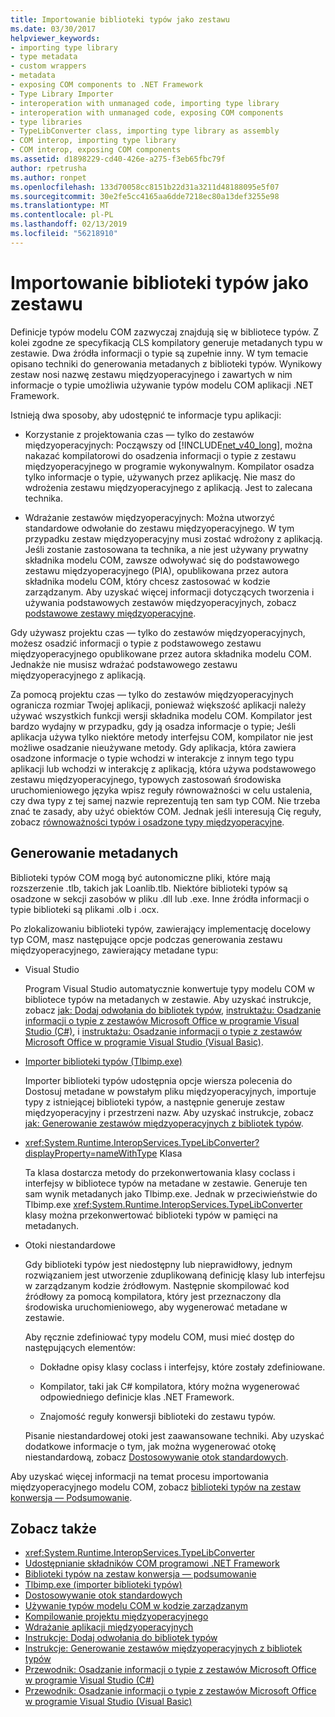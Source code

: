 ```yaml
---
title: Importowanie biblioteki typów jako zestawu
ms.date: 03/30/2017
helpviewer_keywords:
- importing type library
- type metadata
- custom wrappers
- metadata
- exposing COM components to .NET Framework
- Type Library Importer
- interoperation with unmanaged code, importing type library
- interoperation with unmanaged code, exposing COM components
- type libraries
- TypeLibConverter class, importing type library as assembly
- COM interop, importing type library
- COM interop, exposing COM components
ms.assetid: d1898229-cd40-426e-a275-f3eb65fbc79f
author: rpetrusha
ms.author: ronpet
ms.openlocfilehash: 133d70058cc8151b22d31a3211d48188095e5f07
ms.sourcegitcommit: 30e2fe5cc4165aa6dde7218ec80a13def3255e98
ms.translationtype: MT
ms.contentlocale: pl-PL
ms.lasthandoff: 02/13/2019
ms.locfileid: "56218910"
---
```

# <a name="importing-a-type-library-as-an-assembly"></a>Importowanie biblioteki typów jako zestawu
Definicje typów modelu COM zazwyczaj znajdują się w bibliotece typów. Z kolei zgodne ze specyfikacją CLS kompilatory generuje metadanych typu w zestawie. Dwa źródła informacji o typie są zupełnie inny. W tym temacie opisano techniki do generowania metadanych z biblioteki typów. Wynikowy zestaw nosi nazwę zestawu międzyoperacyjnego i zawartych w nim informacje o typie umożliwia używanie typów modelu COM aplikacji .NET Framework.  
  
 Istnieją dwa sposoby, aby udostępnić te informacje typu aplikacji:  
  
-   Korzystanie z projektowania czas — tylko do zestawów międzyoperacyjnych: Począwszy od [!INCLUDE[net_v40_long](../../../includes/net-v40-long-md.md)], można nakazać kompilatorowi do osadzenia informacji o typie z zestawu międzyoperacyjnego w programie wykonywalnym. Kompilator osadza tylko informacje o typie, używanych przez aplikację. Nie masz do wdrożenia zestawu międzyoperacyjnego z aplikacją. Jest to zalecana technika.  
  
-   Wdrażanie zestawów międzyoperacyjnych: Można utworzyć standardowe odwołanie do zestawu międzyoperacyjnego. W tym przypadku zestaw międzyoperacyjny musi zostać wdrożony z aplikacją. Jeśli zostanie zastosowana ta technika, a nie jest używany prywatny składnika modelu COM, zawsze odwoływać się do podstawowego zestawu międzyoperacyjnego (PIA), opublikowana przez autora składnika modelu COM, który chcesz zastosować w kodzie zarządzanym. Aby uzyskać więcej informacji dotyczących tworzenia i używania podstawowych zestawów międzyoperacyjnych, zobacz [podstawowe zestawy międzyoperacyjne](https://docs.microsoft.com/previous-versions/dotnet/netframework-4.0/aax7sdch(v=vs.100)).  
  
 Gdy używasz projektu czas — tylko do zestawów międzyoperacyjnych, możesz osadzić informacji o typie z podstawowego zestawu międzyoperacyjnego opublikowane przez autora składnika modelu COM. Jednakże nie musisz wdrażać podstawowego zestawu międzyoperacyjnego z aplikacją.  
  
 Za pomocą projektu czas — tylko do zestawów międzyoperacyjnych ogranicza rozmiar Twojej aplikacji, ponieważ większość aplikacji należy używać wszystkich funkcji wersji składnika modelu COM. Kompilator jest bardzo wydajny w przypadku, gdy ją osadza informacje o typie; Jeśli aplikacja używa tylko niektóre metody interfejsu COM, kompilator nie jest możliwe osadzanie nieużywane metody. Gdy aplikacja, która zawiera osadzone informacje o typie wchodzi w interakcje z innym tego typu aplikacji lub wchodzi w interakcję z aplikacją, która używa podstawowego zestawu międzyoperacyjnego, typowych zastosowań środowiska uruchomieniowego języka wpisz reguły równoważności w celu ustalenia, czy dwa typy z tej samej nazwie reprezentują ten sam typ COM. Nie trzeba znać te zasady, aby użyć obiektów COM. Jednak jeśli interesują Cię reguły, zobacz [równoważności typów i osadzone typy międzyoperacyjne](../../../docs/framework/interop/type-equivalence-and-embedded-interop-types.md).  
  
## <a name="generating-metadata"></a>Generowanie metadanych  
 Biblioteki typów COM mogą być autonomiczne pliki, które mają rozszerzenie .tlb, takich jak Loanlib.tlb. Niektóre biblioteki typów są osadzone w sekcji zasobów w pliku .dll lub .exe. Inne źródła informacji o typie biblioteki są plikami .olb i .ocx.  
  
 Po zlokalizowaniu biblioteki typów, zawierający implementację docelowy typ COM, masz następujące opcje podczas generowania zestawu międzyoperacyjnego, zawierający metadane typu:  
  
-   Visual Studio  
  
     Program Visual Studio automatycznie konwertuje typy modelu COM w bibliotece typów na metadanych w zestawie. Aby uzyskać instrukcje, zobacz [jak: Dodaj odwołania do bibliotek typów](../../../docs/framework/interop/how-to-add-references-to-type-libraries.md), [instruktażu: Osadzanie informacji o typie z zestawów Microsoft Office w programie Visual Studio (C#)](../../csharp/programming-guide/concepts/assemblies-gac/walkthrough-embedding-type-information-from-microsoft-office-assemblies.md), i [instruktażu: Osadzanie informacji o typie z zestawów Microsoft Office w programie Visual Studio (Visual Basic)](../../visual-basic/programming-guide/concepts/assemblies-gac/walkthrough-embedding-type-information-from-microsoft-office-assemblies-in-vs.md).  
  
-   [Importer biblioteki typów (Tlbimp.exe)](../../../docs/framework/tools/tlbimp-exe-type-library-importer.md)  
  
     Importer biblioteki typów udostępnia opcje wiersza polecenia do Dostosuj metadane w powstałym pliku międzyoperacyjnych, importuje typy z istniejącej biblioteki typów, a następnie generuje zestaw międzyoperacyjny i przestrzeni nazw. Aby uzyskać instrukcje, zobacz [jak: Generowanie zestawów międzyoperacyjnych z bibliotek typów](../../../docs/framework/interop/how-to-generate-interop-assemblies-from-type-libraries.md).  
  
-   <xref:System.Runtime.InteropServices.TypeLibConverter?displayProperty=nameWithType> Klasa  
  
     Ta klasa dostarcza metody do przekonwertowania klasy coclass i interfejsy w bibliotece typów na metadane w zestawie. Generuje ten sam wynik metadanych jako Tlbimp.exe. Jednak w przeciwieństwie do Tlbimp.exe <xref:System.Runtime.InteropServices.TypeLibConverter> klasy można przekonwertować biblioteki typów w pamięci na metadanych.  
  
-   Otoki niestandardowe  
  
     Gdy biblioteki typów jest niedostępny lub nieprawidłowy, jednym rozwiązaniem jest utworzenie zduplikowaną definicję klasy lub interfejsu w zarządzanym kodzie źródłowym. Następnie skompilować kod źródłowy za pomocą kompilatora, który jest przeznaczony dla środowiska uruchomieniowego, aby wygenerować metadane w zestawie.  
  
     Aby ręcznie zdefiniować typy modelu COM, musi mieć dostęp do następujących elementów:  
  
    -   Dokładne opisy klasy coclass i interfejsy, które zostały zdefiniowane.  
  
    -   Kompilator, taki jak C# kompilatora, który można wygenerować odpowiedniego definicje klas .NET Framework.  
  
    -   Znajomość reguły konwersji biblioteki do zestawu typów.  
  
     Pisanie niestandardowej otoki jest zaawansowane techniki. Aby uzyskać dodatkowe informacje o tym, jak można wygenerować otokę niestandardową, zobacz [Dostosowywanie otok standardowych](https://docs.microsoft.com/previous-versions/dotnet/netframework-4.0/h7hx9abd(v=vs.100)).  
  
 Aby uzyskać więcej informacji na temat procesu importowania międzyoperacyjnego modelu COM, zobacz [biblioteki typów na zestaw konwersja — Podsumowanie](https://docs.microsoft.com/previous-versions/dotnet/netframework-4.0/k83zzh38(v=vs.100)).  
  
## <a name="see-also"></a>Zobacz także
- <xref:System.Runtime.InteropServices.TypeLibConverter>
- [Udostępnianie składników COM programowi .NET Framework](../../../docs/framework/interop/exposing-com-components.md)
- [Biblioteki typów na zestaw konwersja — podsumowanie](https://docs.microsoft.com/previous-versions/dotnet/netframework-4.0/k83zzh38(v=vs.100))
- [Tlbimp.exe (importer biblioteki typów)](../../../docs/framework/tools/tlbimp-exe-type-library-importer.md)
- [Dostosowywanie otok standardowych](https://docs.microsoft.com/previous-versions/dotnet/netframework-4.0/h7hx9abd(v=vs.100))
- [Używanie typów modelu COM w kodzie zarządzanym](https://docs.microsoft.com/previous-versions/dotnet/netframework-4.0/3y76b69k(v=vs.100))
- [Kompilowanie projektu międzyoperacyjnego](../../../docs/framework/interop/compiling-an-interop-project.md)
- [Wdrażanie aplikacji międzyoperacyjnych](../../../docs/framework/interop/deploying-an-interop-application.md)
- [Instrukcje: Dodaj odwołania do bibliotek typów](../../../docs/framework/interop/how-to-add-references-to-type-libraries.md)
- [Instrukcje: Generowanie zestawów międzyoperacyjnych z bibliotek typów](../../../docs/framework/interop/how-to-generate-interop-assemblies-from-type-libraries.md)
- [Przewodnik: Osadzanie informacji o typie z zestawów Microsoft Office w programie Visual Studio (C#)](../../csharp/programming-guide/concepts/assemblies-gac/walkthrough-embedding-type-information-from-microsoft-office-assemblies.md)
- [Przewodnik: Osadzanie informacji o typie z zestawów Microsoft Office w programie Visual Studio (Visual Basic)](../../visual-basic/programming-guide/concepts/assemblies-gac/walkthrough-embedding-type-information-from-microsoft-office-assemblies-in-vs.md)
